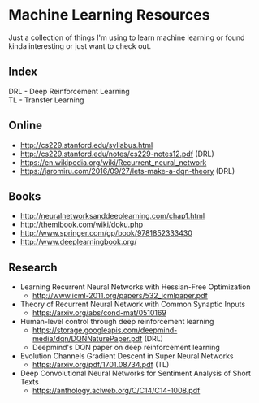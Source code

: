 # Machine Learning Resources
Just a collection of things I'm using to learn machine learning or found kinda interesting or just want to check out.

## Index
DRL - Deep Reinforcement Learning  
TL - Transfer Learning

## Online
 - http://cs229.stanford.edu/syllabus.html
 - http://cs229.stanford.edu/notes/cs229-notes12.pdf (DRL)
 - https://en.wikipedia.org/wiki/Recurrent_neural_network
 - https://jaromiru.com/2016/09/27/lets-make-a-dqn-theory (DRL)

## Books
 - http://neuralnetworksanddeeplearning.com/chap1.html
 - http://themlbook.com/wiki/doku.php
 - http://www.springer.com/gp/book/9781852333430
 - http://www.deeplearningbook.org/

## Research
 - Learning Recurrent Neural Networks with Hessian-Free Optimization
     - http://www.icml-2011.org/papers/532_icmlpaper.pdf
 - Theory of Recurrent Neural Network with Common Synaptic Inputs
     - https://arxiv.org/abs/cond-mat/0510169
 - Human-level control through deep reinforcement learning
     - https://storage.googleapis.com/deepmind-media/dqn/DQNNaturePaper.pdf (DRL)
     - Deepmind's DQN paper on deep reinforcement learning
 -  Evolution Channels Gradient Descent in Super Neural Networks
     - https://arxiv.org/pdf/1701.08734.pdf (TL)
 - Deep Convolutional Neural Networks for Sentiment Analysis of Short Texts
     - https://anthology.aclweb.org/C/C14/C14-1008.pdf

